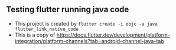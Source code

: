 ## Testing flutter running java code

- This project is created by `flutter create -i objc -a java flutter_link_native_code`
- This is a copy of https://docs.flutter.dev/development/platform-integration/platform-channels?tab=android-channel-java-tab
